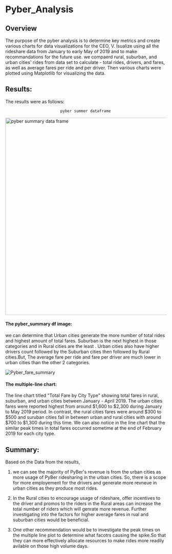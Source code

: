 # Pyber_Analysis

## Overview

The purpose of the pyber analysis is to determine key metrics and create various charts for data visualizations for the CEO, V. Isualize using all the rideshare data from January to early May of 2019 and to make recommandations for the future use. we compaerd rural, suburban, and urban cities' rides from data set to calculate - total rides, drivers, and fares, as well as average fares per ride and per driver. Then various charts were plotted using Matplotlib for visualizing the data. 



## Results:

The results were as follows:

                            pyber summer dataframe 

<img width="617" alt="pyber summary data frame" src="https://user-images.githubusercontent.com/108908214/182949248-8b6f7d2a-ff01-4d01-8bc2-c76a336fa0c1.png">

#### The pyber_summary df image:
we can determine that Urban cities generate the more number of total rides and highest amount of total fares. Suburban is the next highest in those categories and in Rural cities are the least . Urban cities also have higher drivers count followed by the Suburban cities then followed by Rural cities.But, The average fare per ride and fare per driver are much lower in urban cities than the other 2 categories.


![Pyber_fare_summary](https://user-images.githubusercontent.com/108908214/182949290-6159f182-051a-42c0-98c9-a08b707a3b86.png)





#### The multiple-line chart:
The line chart titled "Total Fare by City Type" showing total fares in rural, suburban, and urban cities between January - April 2019. The urban cities fares were reported highest from around $1,600 to $2,300 during January to May 2019 period. In contrast, the rural cities fares were around $300 to $500 and suruban cities fall in between urban and rural cities with around $700 to $1,300 during this time. We can also notice in the line chart that the similar peak times in total fares occurred sometime at the end of February 2019 for each city type. 

## Summary:

Based on the Data from the results,

1. we can see the majority of PyBer's revenue is from the urban cities as more usage of PyBer ridesharing in the urban cities. So, there is a scope for more employement for the drivers and generate more revneue in urban cities as they produce most rides.


2. In the Rural cities to encourage usage of rideshare, offer incentives to the driver and promos to the riders in the Rural areas can increase the total number of riders which will genrate more revenue. Further investigating into the factors for higher average fares in rual and suburban cities would be beneficial.


3. One other recommendation would be to investigate the peak times on the multiple line plot to determine what facotrs causing the spike.So that they can more effectively allocate resources to make rides more readily avilable on those high volume days.


